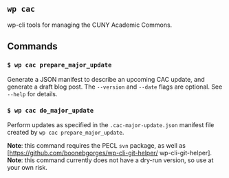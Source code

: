 ## `wp cac`

wp-cli tools for managing the CUNY Academic Commons.

## Commands

### `$ wp cac prepare_major_update`

Generate a JSON manifest to describe an upcoming CAC update, and generate a draft blog post. The `--version` and `--date` flags are optional. See `--help` for details.

### `$ wp cac do_major_update`

Perform updates as specified in the `.cac-major-update.json` manifest file created by `wp cac prepare_major_update`.

__Note__: this command requires the PECL `svn` package, as well as [https://github.com/boonebgorges/wp-cli-git-helper/ wp-cli-git-helper].
__Note__: this command currently does not have a dry-run version, so use at your own risk.
